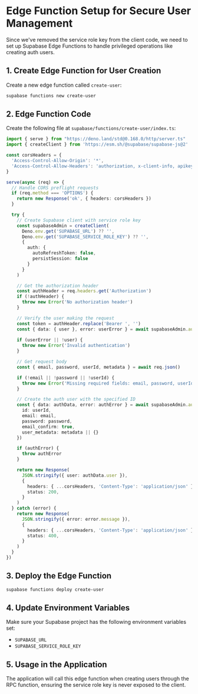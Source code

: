 # Edge Function Setup for Secure User Management

Since we've removed the service role key from the client code, we need to set up Supabase Edge Functions to handle privileged operations like creating auth users.

## 1. Create Edge Function for User Creation

Create a new edge function called `create-user`:

```bash
supabase functions new create-user
```

## 2. Edge Function Code

Create the following file at `supabase/functions/create-user/index.ts`:

```typescript
import { serve } from "https://deno.land/std@0.168.0/http/server.ts"
import { createClient } from 'https://esm.sh/@supabase/supabase-js@2'

const corsHeaders = {
  'Access-Control-Allow-Origin': '*',
  'Access-Control-Allow-Headers': 'authorization, x-client-info, apikey, content-type',
}

serve(async (req) => {
  // Handle CORS preflight requests
  if (req.method === 'OPTIONS') {
    return new Response('ok', { headers: corsHeaders })
  }

  try {
    // Create Supabase client with service role key
    const supabaseAdmin = createClient(
      Deno.env.get('SUPABASE_URL') ?? '',
      Deno.env.get('SUPABASE_SERVICE_ROLE_KEY') ?? '',
      {
        auth: {
          autoRefreshToken: false,
          persistSession: false
        }
      }
    )

    // Get the authorization header
    const authHeader = req.headers.get('Authorization')
    if (!authHeader) {
      throw new Error('No authorization header')
    }

    // Verify the user making the request
    const token = authHeader.replace('Bearer ', '')
    const { data: { user }, error: userError } = await supabaseAdmin.auth.getUser(token)
    
    if (userError || !user) {
      throw new Error('Invalid authentication')
    }

    // Get request body
    const { email, password, userId, metadata } = await req.json()

    if (!email || !password || !userId) {
      throw new Error('Missing required fields: email, password, userId')
    }

    // Create the auth user with the specified ID
    const { data: authData, error: authError } = await supabaseAdmin.auth.admin.createUser({
      id: userId,
      email: email,
      password: password,
      email_confirm: true,
      user_metadata: metadata || {}
    })

    if (authError) {
      throw authError
    }

    return new Response(
      JSON.stringify({ user: authData.user }),
      {
        headers: { ...corsHeaders, 'Content-Type': 'application/json' },
        status: 200,
      }
    )
  } catch (error) {
    return new Response(
      JSON.stringify({ error: error.message }),
      {
        headers: { ...corsHeaders, 'Content-Type': 'application/json' },
        status: 400,
      }
    )
  }
})
```

## 3. Deploy the Edge Function

```bash
supabase functions deploy create-user
```

## 4. Update Environment Variables

Make sure your Supabase project has the following environment variables set:
- `SUPABASE_URL`
- `SUPABASE_SERVICE_ROLE_KEY`

## 5. Usage in the Application

The application will call this edge function when creating users through the RPC function, ensuring the service role key is never exposed to the client.